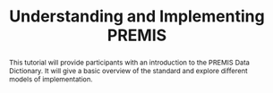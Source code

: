 ---
abstract: This tutorial will provide participants with an introduction to the PREMIS
  Data Dictionary. It will give a basic overview of the standard and explore different
  models of implementation.
creators:
- McKinney, Peter
- Dappert, Angela
- McLellan, Evelyn
- Zierau, Eld
date: null
document_url: https://services.phaidra.univie.ac.at/api/object/o:502828/download
grand_parent: iPRES
institutions: []
keywords: []
landing_page_url: https://phaidra.univie.ac.at/o:502828
language: eng
layout: publication
license: CC BY-NC-SA 3.0 AT
notes_url: null
parent: iPRES 2016
publication_type: tutorial
size: 157244
slides_url: null
source_name: iPRES
stream_url: null
title: Understanding and Implementing PREMIS
year: 2016
---